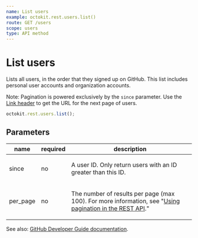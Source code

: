 ```yaml
---
name: List users
example: octokit.rest.users.list()
route: GET /users
scope: users
type: API method
---
```


# List users

Lists all users, in the order that they signed up on GitHub. This list includes personal user accounts and organization accounts.

Note: Pagination is powered exclusively by the `since` parameter. Use the [Link header](https://docs.github.com/rest/guides/using-pagination-in-the-rest-api#using-link-headers) to get the URL for the next page of users.

```js
octokit.rest.users.list();
```

## Parameters

<table>
  <thead>
    <tr>
      <th>name</th>
      <th>required</th>
      <th>description</th>
    </tr>
  </thead>
  <tbody>
    <tr><td>since</td><td>no</td><td>

A user ID. Only return users with an ID greater than this ID.

</td></tr>
<tr><td>per_page</td><td>no</td><td>

The number of results per page (max 100). For more information, see "[Using pagination in the REST API](https://docs.github.com/rest/using-the-rest-api/using-pagination-in-the-rest-api)."

</td></tr>
  </tbody>
</table>

See also: [GitHub Developer Guide documentation](https://docs.github.com/rest/users/users#list-users).
